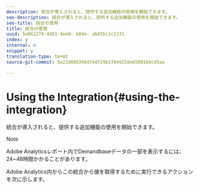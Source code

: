 ```yaml
---
description: 統合が導入されると、提供する追加機能の使用を開始できます。
seo-description: 統合が導入されると、提供する追加機能の使用を開始できます。
seo-title: 統合の使用
title: 統合の使用
uuid: 5e861274-4d81-4ee0- b84e- ab83bc1c1331
index: y
internal: n
snippet: y
translation-type: tm+mt
source-git-commit: 5e22d080398d74df29b1f849258e6500168cd5aa

---
```



# Using the Integration{#using-the-integration}

統合が導入されると、提供する追加機能の使用を開始できます。

>[!NOTE]
>
>Adobe Analyticsレポート内でDemandbaseデータの一部を表示するには、24~48時間かかることがあります。

Adobe Analytics内からこの統合から値を取得するために実行できるアクションを次に示します。
